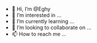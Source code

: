 - 👋 Hi, I’m @Eghy
- 👀 I’m interested in ...
- 🌱 I’m currently learning ...
- 💞️ I’m looking to collaborate on ...
- 📫 How to reach me ...

<!---
Eghy/Eghy is a ✨ special ✨ repository because its `README.md` (this file) appears on your GitHub profile.
You can click the Preview link to take a look at your changes.
--->
